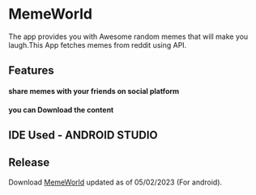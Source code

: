 # MemeWorld

The app provides you with Awesome random memes that will make you laugh.This App fetches memes from reddit using API.

## Features
#### share memes with your friends on social platform
#### you can Download the content 

## IDE Used - ANDROID STUDIO

## Release
Download [MemeWorld]("https://github.com/UJAIR-SHAHA/MemeWorld/releases/download/v1/MemeWorld.apk") 
updated as of 05/02/2023 (For android).

